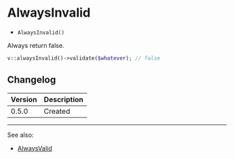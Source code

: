 # AlwaysInvalid

- `AlwaysInvalid()`

Always return false.

```php
v::alwaysInvalid()->validate($whatever); // false
```

## Changelog

Version | Description
--------|-------------
  0.5.0 | Created

***
See also:

  * [AlwaysValid](AlwaysValid.md)
